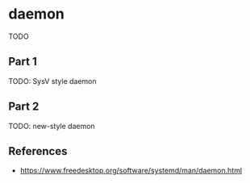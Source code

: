 # daemon

TODO

## Part 1

TODO: SysV style daemon

## Part 2

TODO: new-style daemon

## References

* https://www.freedesktop.org/software/systemd/man/daemon.html
